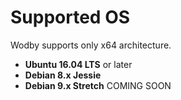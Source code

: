 # Supported OS

Wodby supports only x64 architecture.

* **Ubuntu 16.04 LTS** or later
* **Debian 8.x Jessie** 
* **Debian 9.x Stretch** COMING SOON 
